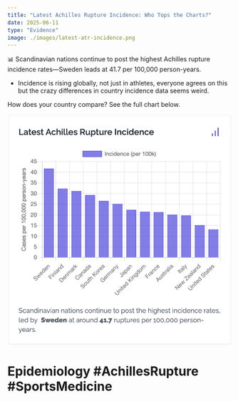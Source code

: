 ```yaml
---
title: "Latest Achilles Rupture Incidence: Who Tops the Charts?"
date: 2025-06-11
type: "Evidence"
image: ./images/latest-atr-incidence.png
---
```


📊 Scandinavian nations continue to post the highest Achilles rupture incidence rates—Sweden leads at 41.7 per 100,000 person-years.

- Incidence is rising globally, not just in athletes, everyone agrees on this but the crazy differences in country incidence data seems weird.

How does your country compare? See the full chart below.

![Latest Achilles Rupture Incidence](./images/latest-atr-incidence.png)

# Epidemiology #AchillesRupture #SportsMedicine
